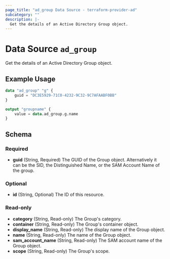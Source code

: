 ```yaml
---
page_title: "ad_group Data Source - terraform-provider-ad"
subcategory: ""
description: |-
  Get the details of an Active Directory Group object.
---
```


# Data Source `ad_group`

Get the details of an Active Directory Group object.

## Example Usage

```terraform
data "ad_group" "g" {
    guid = "DC3E5929-71C0-4232-9C32-9C7AFAABF0BB"
}

output "groupname" {
    value = data.ad_group.g.name
}
```

## Schema

### Required

- **guid** (String, Required) The GUID of the Group object. Alternatively it can be the SID, the Distinguished Name, or the SAM Account Name of the group.

### Optional

- **id** (String, Optional) The ID of this resource.

### Read-only

- **category** (String, Read-only) The Group's category.
- **container** (String, Read-only) The Group's container object.
- **display_name** (String, Read-only) The display name of the Group object.
- **name** (String, Read-only) The name of the Group object.
- **sam_account_name** (String, Read-only) The SAM account name of the Group object.
- **scope** (String, Read-only) The Group's scope.


